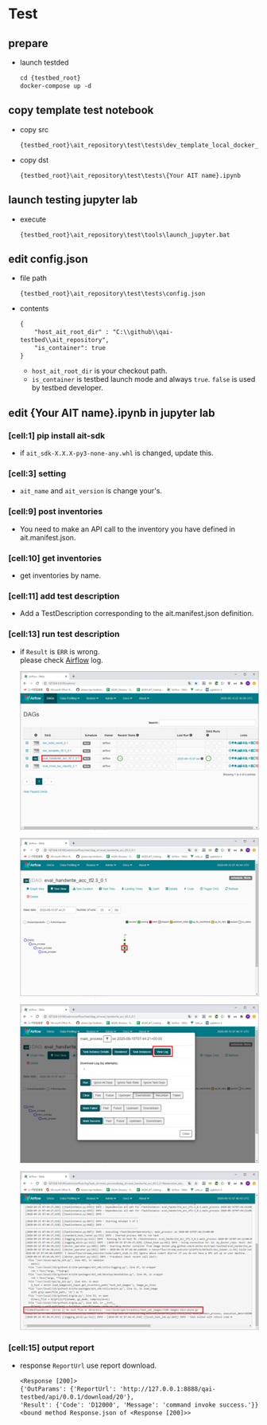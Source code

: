 # Test

## prepare

* launch testded

    ```
    cd {testbed_root}
    docker-compose up -d
    ```

## copy template test notebook

* copy src

    ```
    {testbed_root}\ait_repository\test\tests\dev_template_local_docker_0.1.ipynb
    ```

* copy dst

    ```
    {testbed_root}\ait_repository\test\tests\{Your AIT name}.ipynb
    ```

## launch testing jupyter lab

* execute

    ```
    {testbed_root}\ait_repository\test\tools\launch_jupyter.bat
    ```

## edit config.json

* file path

    ```
    {testbed_root}\ait_repository\test\tests\config.json
    ```

* contents

    ```
    {
        "host_ait_root_dir" : "C:\\github\\qai-testbed\\ait_repository",
        "is_container": true
    }
    ```

    * `host_ait_root_dir` is your checkout path.
    * `is_container` is testbed launch mode and always `true`. `false` is used by testbed developer.

## edit {Your AIT name}.ipynb in jupyter lab

### [cell:1] pip install ait-sdk

* if `ait_sdk-X.X.X-py3-none-any.whl` is changed, update this.

### [cell:3] setting

* `ait_name` and `ait_version` is change your's.

### [cell:9] post inventories

* You need to make an API call to the inventory you have defined in ait.manifest.json.

### [cell:10] get inventories

* get inventories by name.

### [cell:11] add test description

* Add a TestDescription corresponding to the ait.manifest.json definition.

### [cell:13] run test description

* if `Result` is `ERR` is wrong.  
  please check [Airflow](http://127.0.0.1:8180/admin/) log.

    ![](06/01.png)

    ![](06/02.png)

    ![](06/03.png)

    ![](06/04.png)

### [cell:15] output report

* response `ReportUrl` use report download.

    ```
    <Response [200]>
    {'OutParams': {'ReportUrl': 'http://127.0.0.1:8888/qai-testbed/api/0.0.1/download/20'},
    'Result': {'Code': 'D12000', 'Message': 'command invoke success.'}}
    <bound method Response.json of <Response [200]>>
    ```
